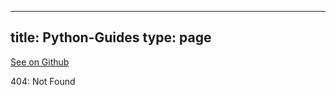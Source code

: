 
---
title: Python-Guides
type: page
---

[See on Github](https://github.com/jakeroggenbuck/Python-Guides/)

404: Not Found